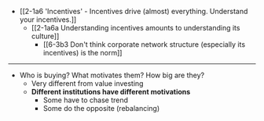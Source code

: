 - [[2-1a6 'Incentives' - Incentives drive (almost) everything. Understand your incentives.]]
  - [[2-1a6a Understanding incentives amounts to understanding its culture]]
    - [[6-3b3 Don't think corporate network structure (especially its incentives) is the norm]]
---
- Who is buying? What motivates them? How big are they?
  - Very different from value investing
  - **Different institutions have different motivations**
    - Some have to chase trend 
    - Some do the opposite (rebalancing)